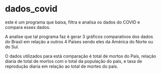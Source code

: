 # dados_covid
este é um programa que baixa, filtra e analisa os dados do COVID e compara esses dados.

A analise que tal programa faz é gerar 3 gráficos comparativos dos dados do Brasil em relação a outros 4 Países sendo eles da América do Norte ou do Sul.

O dados utilizados para está comparação é total de mortos do País, relação diaria de total de mortos com o total da população do país, e taxa de reprodução diaria em relação ao total de mortes do país.
